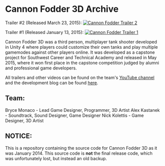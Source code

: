 # Cannon Fodder 3D Archive
Trailer #2 (Released March 23, 2015):
[![Cannon Fodder Trailer 2](https://img.youtube.com/vi/_NLpL2q-9yQ/0.jpg)](https://www.youtube.com/watch?v=_NLpL2q-9yQ)

Trailer #1 (Released January 13, 2015):
[![Cannon Fodder Trailer 1](https://img.youtube.com/vi/Qw_u3oiR_yk/0.jpg)](https://www.youtube.com/watch?v=Qw_u3oiR_yk)

Cannon Fodder 3D was a third person, multiplayer tank shooter developed in Unity 4 where players could customize their own tanks and play multiple gamemodes against other players online. It was developed as a capstone project for Southwest Career and Technical Academy and released in May 2015, where it won first place in the capstone competition judged by alumni and professional game developers.

All trailers and other videos can be found on the team's [YouTube channel](https://www.youtube.com/@dimensioncubed1776/videos) and the development blog can be found [here](http://cannonfodder.weebly.com/).

## Team:
Bryce Monaco - Lead Game Designer, Programmer, 3D Artist
Alex Kastanek - Soundtrack, Sound Designer, Game Designer
Nick Kolettis - Game Designer, 3D Artist

## NOTICE:
This is a repository containing the source code for Cannon Fodder 3D as it was January 2014. This source code is **not** the final release code, which was unfortunately lost, but instead an old backup.

